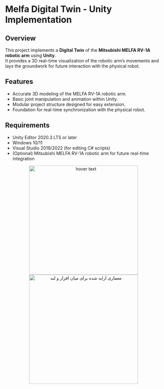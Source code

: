 # Melfa Digital Twin - Unity Implementation

## Overview
This project implements a **Digital Twin** of the **Mitsubishi MELFA RV-1A robotic arm** using **Unity**.  
It provides a 3D real-time visualization of the robotic arm’s movements and lays the groundwork for future interaction with the physical robot.

## Features
- Accurate 3D modeling of the MELFA RV-1A robotic arm.
- Basic joint manipulation and animation within Unity.
- Modular project structure designed for easy extension.
- Foundation for real-time synchronization with the physical robot.

## Requirements
- Unity Editor 2020.3 LTS or later
- Windows 10/11
- Visual Studio 2019/2022 (for editing C# scripts)
- (Optional) Mitsubishi MELFA RV-1A robotic arm for future real-time integration




<p align="center">
  <img src="https://github.com/rezdevir/melfa_middleware/blob/main/README/edge_middleware.PNG" width="350" title="hover text">
  <img src="https://github.com/rezdevir/melfa_middleware/blob/main/README/middleware.PNG" width="350" alt=" معماری ارایه شده برای میان افزار و لبه">
